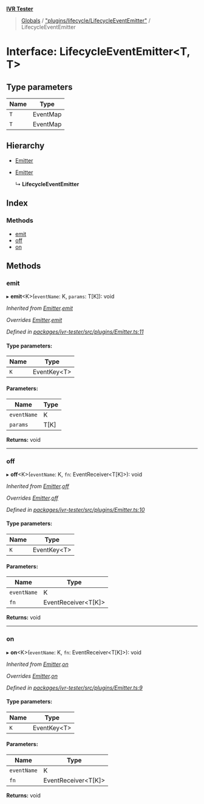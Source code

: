 **[IVR Tester](../README.md)**

> [Globals](../README.md) / ["plugins/lifecycle/LifecycleEventEmitter"](../modules/_plugins_lifecycle_lifecycleeventemitter_.md) / LifecycleEventEmitter

# Interface: LifecycleEventEmitter\<T, T>

## Type parameters

Name | Type |
------ | ------ |
`T` | EventMap |
`T` | EventMap |

## Hierarchy

* [Emitter](_plugins_emitter_.emitter.md)

* [Emitter](_plugins_emitter_.emitter.md)

  ↳ **LifecycleEventEmitter**

## Index

### Methods

* [emit](_plugins_lifecycle_lifecycleeventemitter_.lifecycleeventemitter.md#emit)
* [off](_plugins_lifecycle_lifecycleeventemitter_.lifecycleeventemitter.md#off)
* [on](_plugins_lifecycle_lifecycleeventemitter_.lifecycleeventemitter.md#on)

## Methods

### emit

▸ **emit**\<K>(`eventName`: K, `params`: T[K]): void

*Inherited from [Emitter](_plugins_emitter_.emitter.md).[emit](_plugins_emitter_.emitter.md#emit)*

*Overrides [Emitter](_plugins_emitter_.emitter.md).[emit](_plugins_emitter_.emitter.md#emit)*

*Defined in [packages/ivr-tester/src/plugins/Emitter.ts:11](https://github.com/SketchingDev/ivr-tester/blob/8c13d10/packages/ivr-tester/src/plugins/Emitter.ts#L11)*

#### Type parameters:

Name | Type |
------ | ------ |
`K` | EventKey\<T> |

#### Parameters:

Name | Type |
------ | ------ |
`eventName` | K |
`params` | T[K] |

**Returns:** void

___

### off

▸ **off**\<K>(`eventName`: K, `fn`: EventReceiver\<T[K]>): void

*Inherited from [Emitter](_plugins_emitter_.emitter.md).[off](_plugins_emitter_.emitter.md#off)*

*Overrides [Emitter](_plugins_emitter_.emitter.md).[off](_plugins_emitter_.emitter.md#off)*

*Defined in [packages/ivr-tester/src/plugins/Emitter.ts:10](https://github.com/SketchingDev/ivr-tester/blob/8c13d10/packages/ivr-tester/src/plugins/Emitter.ts#L10)*

#### Type parameters:

Name | Type |
------ | ------ |
`K` | EventKey\<T> |

#### Parameters:

Name | Type |
------ | ------ |
`eventName` | K |
`fn` | EventReceiver\<T[K]> |

**Returns:** void

___

### on

▸ **on**\<K>(`eventName`: K, `fn`: EventReceiver\<T[K]>): void

*Inherited from [Emitter](_plugins_emitter_.emitter.md).[on](_plugins_emitter_.emitter.md#on)*

*Overrides [Emitter](_plugins_emitter_.emitter.md).[on](_plugins_emitter_.emitter.md#on)*

*Defined in [packages/ivr-tester/src/plugins/Emitter.ts:9](https://github.com/SketchingDev/ivr-tester/blob/8c13d10/packages/ivr-tester/src/plugins/Emitter.ts#L9)*

#### Type parameters:

Name | Type |
------ | ------ |
`K` | EventKey\<T> |

#### Parameters:

Name | Type |
------ | ------ |
`eventName` | K |
`fn` | EventReceiver\<T[K]> |

**Returns:** void
